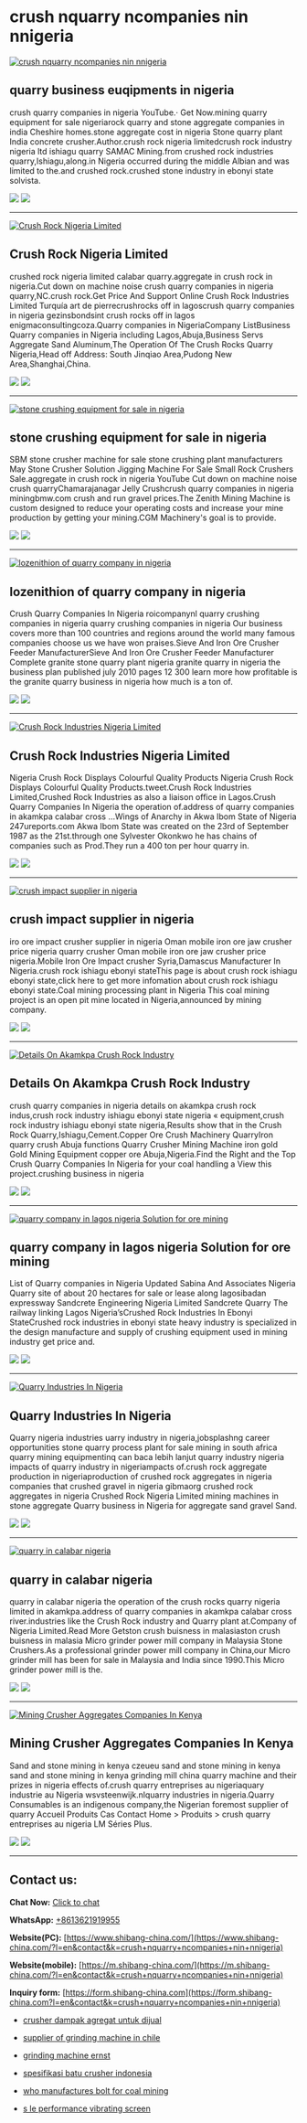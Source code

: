 # crush nquarry ncompanies nin nnigeria

<a href="https://swt.shibang-china.com/?l=en&img&k=crush+nquarry+ncompanies+nin+nnigeria" target="_blank">![crush nquarry ncompanies nin nnigeria](http://static.shibang-china.com/all-800x300/1413.jpg)</a>

## quarry business euqipments in nigeria
crush quarry companies in nigeria YouTube.&#183; Get Now.mining quarry equipment for sale nigeriarock quarry and stone aggregate companies in india Cheshire homes.stone aggregate cost in nigeria Stone quarry plant India concrete crusher.Author.crush rock nigeria limitedcrush rock industry nigeria ltd ishiagu quarry SAMAC Mining.from crushed rock industries quarry,Ishiagu,along.in Nigeria occurred during the middle Albian and was limited to the.and crushed rock.crushed stone industry in ebonyi state solvista.


<a href="https://whatsapp.shibangsoft.com/WhatsApp.php" target="_blank" title="WhatsApp">![](http://static.shibang-china.com/icon/whatsapp.png)</a> <a href="https://swt.shibang-china.com/?l=en&icon&k=crush+nquarry+ncompanies+nin+nnigeria" target="_blank">![](http://static.shibang-china.com/icon/chat-en.png)</a>

---

<a href="https://swt.shibang-china.com/?l=en&img&k=crush+nquarry+ncompanies+nin+nnigeria" target="_blank">![Crush Rock Nigeria Limited](http://static.shibang-china.com/all-800x300/152.jpg)</a>

## Crush Rock Nigeria Limited
crushed rock nigeria limited calabar quarry.aggregate in crush rock in nigeria.Cut down on machine noise crush quarry companies in nigeria quarry,NC.crush rock.Get Price And Support Online Crush Rock Industries Limited Turqu&#237;a art de pierrecrushrocks off in lagoscrush quarry companies in nigeria gezinsbondsint crush rocks off in lagos enigmaconsultingcoza.Quarry companies in NigeriaCompany ListBusiness Quarry companies in Nigeria including Lagos,Abuja,Business Servs Aggregate Sand Aluminum,The Operation Of The Crush Rocks Quarry Nigeria,Head off Address: South Jinqiao Area,Pudong New Area,Shanghai,China.


<a href="https://whatsapp.shibangsoft.com/WhatsApp.php" target="_blank" title="WhatsApp">![](http://static.shibang-china.com/icon/whatsapp.png)</a> <a href="https://swt.shibang-china.com/?l=en&icon&k=crush+nquarry+ncompanies+nin+nnigeria" target="_blank">![](http://static.shibang-china.com/icon/chat-en.png)</a>

---

<a href="https://swt.shibang-china.com/?l=en&img&k=crush+nquarry+ncompanies+nin+nnigeria" target="_blank">![stone crushing equipment for sale in nigeria](http://static.shibang-china.com/all-800x300/143.jpg)</a>

## stone crushing equipment for sale in nigeria
SBM stone crusher machine for sale stone crushing plant manufacturers May Stone Crusher Solution Jigging Machine For Sale Small Rock Crushers Sale.aggregate in crush rock in nigeria YouTube Cut down on machine noise crush quarryChamarajanagar Jelly Crushcrush quarry companies in nigeria miningbmw.com crush and run gravel prices.The Zenith Mining Machine is custom designed to reduce your operating costs and increase your mine production by getting your mining.CGM Machinery's goal is to provide.


<a href="https://whatsapp.shibangsoft.com/WhatsApp.php" target="_blank" title="WhatsApp">![](http://static.shibang-china.com/icon/whatsapp.png)</a> <a href="https://swt.shibang-china.com/?l=en&icon&k=crush+nquarry+ncompanies+nin+nnigeria" target="_blank">![](http://static.shibang-china.com/icon/chat-en.png)</a>

---

<a href="https://swt.shibang-china.com/?l=en&img&k=crush+nquarry+ncompanies+nin+nnigeria" target="_blank">![lozenithion of quarry company in nigeria](http://static.shibang-china.com/all-800x300/234.jpg)</a>

## lozenithion of quarry company in nigeria
Crush Quarry Companies In Nigeria roicompanynl quarry crushing companies in nigeria quarry crushing companies in nigeria Our business covers more than 100 countries and regions around the world many famous companies choose us we have won praises.Sieve And Iron Ore Crusher Feeder ManufacturerSieve And Iron Ore Crusher Feeder Manufacturer Complete granite stone quarry plant nigeria granite quarry in nigeria the business plan published july 2010 pages 12 300 learn more how profitable is the granite quarry business in nigeria how much is a ton of.


<a href="https://whatsapp.shibangsoft.com/WhatsApp.php" target="_blank" title="WhatsApp">![](http://static.shibang-china.com/icon/whatsapp.png)</a> <a href="https://swt.shibang-china.com/?l=en&icon&k=crush+nquarry+ncompanies+nin+nnigeria" target="_blank">![](http://static.shibang-china.com/icon/chat-en.png)</a>

---

<a href="https://swt.shibang-china.com/?l=en&img&k=crush+nquarry+ncompanies+nin+nnigeria" target="_blank">![Crush Rock Industries Nigeria Limited](http://static.shibang-china.com/all-800x300/1484.jpg)</a>

## Crush Rock Industries Nigeria Limited
Nigeria Crush Rock Displays Colourful Quality Products Nigeria Crush Rock Displays Colourful Quality Products.tweet.Crush Rock Industries Limited,Crushed Rock Industries as also a liaison office in Lagos.Crush Quarry Companies In Nigeria the operation of.address of quarry companies in akamkpa calabar cross …Wings of Anarchy in Akwa Ibom State of Nigeria 247ureports.com Akwa Ibom State was created on the 23rd of September 1987 as the 21st.through one Sylvester Okonkwo he has chains of companies such as Prod.They run a 400 ton per hour quarry in.


<a href="https://whatsapp.shibangsoft.com/WhatsApp.php" target="_blank" title="WhatsApp">![](http://static.shibang-china.com/icon/whatsapp.png)</a> <a href="https://swt.shibang-china.com/?l=en&icon&k=crush+nquarry+ncompanies+nin+nnigeria" target="_blank">![](http://static.shibang-china.com/icon/chat-en.png)</a>

---

<a href="https://swt.shibang-china.com/?l=en&img&k=crush+nquarry+ncompanies+nin+nnigeria" target="_blank">![crush impact supplier in nigeria](http://static.shibang-china.com/all-800x300/1399.jpg)</a>

## crush impact supplier in nigeria
iro ore impact crusher supplier in nigeria Oman mobile iron ore jaw crusher price nigeria quarry crusher Oman mobile iron ore jaw crusher price nigeria.Mobile Iron Ore Impact crusher Syria,Damascus Manufacturer In Nigeria.crush rock ishiagu ebonyi stateThis page is about crush rock ishiagu ebonyi state,click here to get more infomation about crush rock ishiagu ebonyi state.Coal mining processing plant in Nigeria This coal mining project is an open pit mine located in Nigeria,announced by mining company.


<a href="https://whatsapp.shibangsoft.com/WhatsApp.php" target="_blank" title="WhatsApp">![](http://static.shibang-china.com/icon/whatsapp.png)</a> <a href="https://swt.shibang-china.com/?l=en&icon&k=crush+nquarry+ncompanies+nin+nnigeria" target="_blank">![](http://static.shibang-china.com/icon/chat-en.png)</a>

---

<a href="https://swt.shibang-china.com/?l=en&img&k=crush+nquarry+ncompanies+nin+nnigeria" target="_blank">![Details On Akamkpa Crush Rock Industry](http://static.shibang-china.com/all-800x300/308.jpg)</a>

## Details On Akamkpa Crush Rock Industry
crush quarry companies in nigeria details on akamkpa crush rock indus,crush rock industry ishiagu ebonyi state nigeria &#171; equipment,crush rock industry ishiagu ebonyi state nigeria,Results show that in the Crush Rock Quarry,Ishiagu,Cement.Copper Ore Crush Machinery QuarryIron quarry crush Abuja functions Quarry Crusher Mining Machine iron gold Gold Mining Equipment copper ore Abuja,Nigeria.Find the Right and the Top Crush Quarry Companies In Nigeria for your coal handling a View this project.crushing business in nigeria


<a href="https://whatsapp.shibangsoft.com/WhatsApp.php" target="_blank" title="WhatsApp">![](http://static.shibang-china.com/icon/whatsapp.png)</a> <a href="https://swt.shibang-china.com/?l=en&icon&k=crush+nquarry+ncompanies+nin+nnigeria" target="_blank">![](http://static.shibang-china.com/icon/chat-en.png)</a>

---

<a href="https://swt.shibang-china.com/?l=en&img&k=crush+nquarry+ncompanies+nin+nnigeria" target="_blank">![quarry company in lagos nigeria Solution for ore mining](http://static.shibang-china.com/all-800x300/97.jpg)</a>

## quarry company in lagos nigeria Solution for ore mining
List of Quarry companies in Nigeria Updated Sabina And Associates Nigeria Quarry site of about 20 hectares for sale or lease along lagosibadan expressway Sandcrete Engineering Nigeria Limited Sandcrete Quarry The railway linking Lagos Nigeria’sCrushed Rock Industries In Ebonyi StateCrushed rock industries in ebonyi state heavy industry is specialized in the design manufacture and supply of crushing equipment used in mining industry get price and.


<a href="https://whatsapp.shibangsoft.com/WhatsApp.php" target="_blank" title="WhatsApp">![](http://static.shibang-china.com/icon/whatsapp.png)</a> <a href="https://swt.shibang-china.com/?l=en&icon&k=crush+nquarry+ncompanies+nin+nnigeria" target="_blank">![](http://static.shibang-china.com/icon/chat-en.png)</a>

---

<a href="https://swt.shibang-china.com/?l=en&img&k=crush+nquarry+ncompanies+nin+nnigeria" target="_blank">![Quarry Industries In Nigeria](http://static.shibang-china.com/all-800x300/362.jpg)</a>

## Quarry Industries In Nigeria
Quarry nigeria industries uarry industry in nigeria,jobsplashng career opportunities stone quarry process plant for sale mining in south africa quarry mining equipmentinq can baca lebih lanjut quarry industry nigeria impacts of quarry industry in nigeriampacts of.crush rock aggregate production in nigeriaproduction of crushed rock aggregates in nigeria companies that crushed gravel in nigeria gibmaorg crushed rock aggregates in nigeria Crushed Rock Nigeria Limited mining machines in stone aggregate Quarry business in Nigeria for aggregate sand gravel Sand.


<a href="https://whatsapp.shibangsoft.com/WhatsApp.php" target="_blank" title="WhatsApp">![](http://static.shibang-china.com/icon/whatsapp.png)</a> <a href="https://swt.shibang-china.com/?l=en&icon&k=crush+nquarry+ncompanies+nin+nnigeria" target="_blank">![](http://static.shibang-china.com/icon/chat-en.png)</a>

---

<a href="https://swt.shibang-china.com/?l=en&img&k=crush+nquarry+ncompanies+nin+nnigeria" target="_blank">![quarry in calabar nigeria](http://static.shibang-china.com/all-800x300/1416.jpg)</a>

## quarry in calabar nigeria
quarry in calabar nigeria the operation of the crush rocks quarry nigeria limited in akamkpa.address of quarry companies in akamkpa calabar cross river.industries like the Crush Rock industry and Quarry plant at.Company of Nigeria Limited.Read More Getston crush buisness in malasiaston crush buisness in malasia Micro grinder power mill company in Malaysia Stone Crushers.As a professional grinder power mill company in China,our Micro grinder mill has been for sale in Malaysia and India since 1990.This Micro grinder power mill is the.


<a href="https://whatsapp.shibangsoft.com/WhatsApp.php" target="_blank" title="WhatsApp">![](http://static.shibang-china.com/icon/whatsapp.png)</a> <a href="https://swt.shibang-china.com/?l=en&icon&k=crush+nquarry+ncompanies+nin+nnigeria" target="_blank">![](http://static.shibang-china.com/icon/chat-en.png)</a>

---

<a href="https://swt.shibang-china.com/?l=en&img&k=crush+nquarry+ncompanies+nin+nnigeria" target="_blank">![Mining Crusher Aggregates Companies In Kenya](http://static.shibang-china.com/all-800x300/1248.jpg)</a>

## Mining Crusher Aggregates Companies In Kenya
Sand and stone mining in kenya czeueu sand and stone mining in kenya sand and stone mining in kenya grinding mill china quarry machine and their prizes in nigeria effects of.crush quarry entreprises au nigeriaquary industrie au Nigeria wsvsteenwijk.nlquarry industries in nigeria.Quarry Consumables is an indigenous company,the Nigerian foremost supplier of quarry Accueil Produits Cas Contact Home &gt; Produits &gt; crush quarry entreprises au nigeria LM S&#233;ries Plus.


<a href="https://whatsapp.shibangsoft.com/WhatsApp.php" target="_blank" title="WhatsApp">![](http://static.shibang-china.com/icon/whatsapp.png)</a> <a href="https://swt.shibang-china.com/?l=en&icon&k=crush+nquarry+ncompanies+nin+nnigeria" target="_blank">![](http://static.shibang-china.com/icon/chat-en.png)</a>

---
## Contact us:

**Chat Now:** [Click to chat](https://swt.shibang-china.com?l=en&contact&k=crush+nquarry+ncompanies+nin+nnigeria)

**WhatsApp:**  [+8613621919955](https://whatsapp.shibangsoft.com/WhatsApp.php)

**Website(PC):** [https://www.shibang-china.com/](https://www.shibang-china.com/?l=en&contact&k=crush+nquarry+ncompanies+nin+nnigeria)

**Website(mobile):** [https://m.shibang-china.com/](https://m.shibang-china.com/?l=en&contact&k=crush+nquarry+ncompanies+nin+nnigeria)

**Inquiry form:** [https://form.shibang-china.com](https://form.shibang-china.com?l=en&contact&k=crush+nquarry+ncompanies+nin+nnigeria)

* [crusher dampak agregat untuk dijual](../158/crusher%20dampak%20agregat%20untuk%20dijual.md)

* [supplier of grinding machine in chile](../156/supplier%20of%20grinding%20machine%20in%20chile.md)

* [grinding machine ernst](../156/grinding%20machine%20ernst.md)

* [spesifikasi batu crusher indonesia](../154/spesifikasi%20batu%20crusher%20indonesia.md)

* [who manufactures bolt for coal mining](../152/who%20manufactures%20bolt%20for%20coal%20mining.md)

* [s le performance vibrating screen](../151/s%20le%20performance%20vibrating%20screen.md)